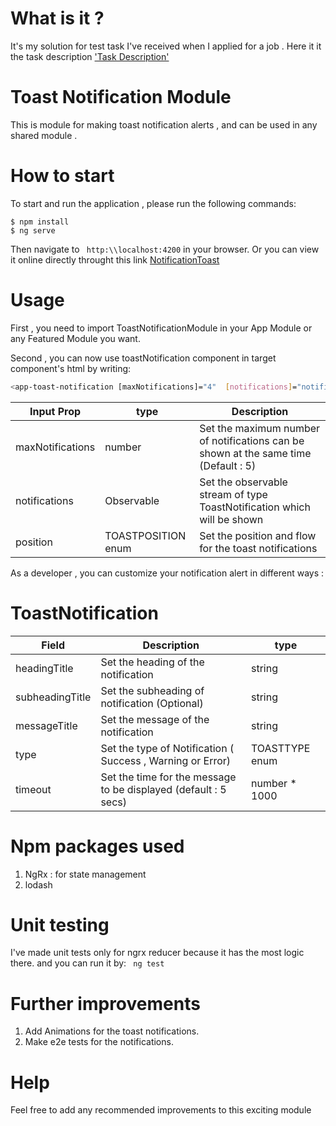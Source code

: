 # What is it ? 
It's my solution for test task I've received when I applied for a job . Here it it the task description ['Task Description'](http://prntscr.com/qmm8k1)

# Toast Notification Module

This is module for making toast notification alerts , and can be used in any shared module .

# How to start

To start  and run the application , please run the following commands:

```
$ npm install
$ ng serve

```
Then navigate to ` http:\\localhost:4200` in your browser.
Or you can view it online directly throught this link [NotificationToast](https://ahmedzak030.000webhostapp.com/)

# Usage 

First , you need to import  ToastNotificationModule in your App Module or any Featured Module you want. 

Second , you can now use toastNotification component in target component's html by writing:

```sh
<app-toast-notification [maxNotifications]="4"  [notifications]="notificationsfromParent"  [position]="myPosition" ></app-toast-notification>
```

| Input Prop | type | Description |
| ------ | ------ | ------------  |
| maxNotifications | number | Set the maximum number of notifications can be shown at the same time (Default : 5) |
| notifications | Observable<ToastNotification> | Set the observable stream of type ToastNotification which will be shown |
| position | TOASTPOSITION enum | Set the position and flow for the toast notifications |


As a developer , you can customize your notification alert in different ways :

# ToastNotification 

| Field | Description | type |
| ----- | ----------- | ---- |
| headingTitle | Set the heading of the notification | string
| subheadingTitle | Set the subheading of notification (Optional) | string
| messageTitle | Set the message of the notification | string
| type | Set the type of Notification ( Success , Warning  or Error) | TOASTTYPE enum
| timeout | Set the time for the message to be displayed (default : 5 secs) | number * 1000


# Npm packages used
1. NgRx : for state management
2. lodash

# Unit testing

I've made unit tests only for ngrx reducer because it has the most logic there. and you can run it by:
` ng test`

# Further improvements
1. Add Animations for the toast notifications. 
2. Make e2e tests for the notifications. 


# Help
 Feel free to add any recommended improvements to this exciting module 


